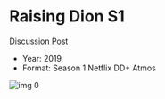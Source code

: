 # Raising Dion S1

[Discussion Post](https://www.avsforum.com/threads/bass-eq-for-filtered-movies.2995212/post-58682226)

* Year: 2019
* Format: Season 1 Netflix DD+ Atmos

![img 0](https://i.imgur.com/4Brfil2.jpg)

